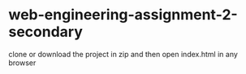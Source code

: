 # web-engineering-assignment-2-secondary
clone or download the project in zip and then open index.html in any browser
